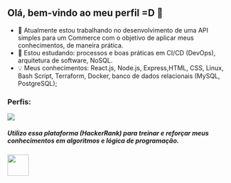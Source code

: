 ## Olá, bem-vindo ao meu perfil =D 👋

- 🔭 Atualmente estou trabalhando no desenvolvimento de uma API simples para um Commerce com o objetivo de aplicar meus conhecimentos, de maneira prática.
- 🌱 Estou estudando: processos e boas práticas em CI/CD (DevOps), arquitetura de software, NoSQL.
- 💡 Meus conhecimentos: React.js, Node.js, Express,HTML, CSS, Linux, Bash Script, Terraform, Docker, banco de dados relacionais (MySQL, PostgreSQL);


### Perfis:

<div>
<a href="https://www.linkedin.com/in/gustavo-sm" target="_blank"><img src="https://img.shields.io/badge/-LinkedIn-%230077B5?style=for-the-badge&logoColor=white" target="_blank"></a> <br>

 
 <h5> Utilizo essa plataforma (HackerRank) para treinar e reforçar meus conhecimentos em algoritmos e lógica de programação. </h5>
<a href="https://www.hackerrank.com/gustavo1sad" target="_blank">
 <img src="https://raw.githubusercontent.com/gus-sm/gus-sm-profile/master/HackerRank-Icon.jpg" target="_blank" width="48" heigth = "48">
</a> 

</div>


